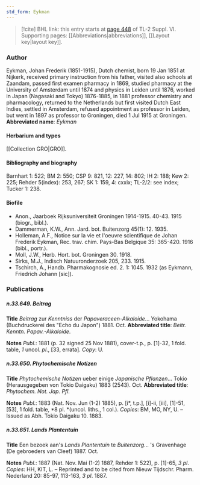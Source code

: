 ```yaml
---
std_form: Eykman
---
```


> [!cite] BHL link: this entry starts at [page 448](https://www.biodiversitylibrary.org/page/33260436) of TL-2 Suppl. VI.
> Supporting pages: [[Abbreviations|abbreviations]], [[Layout key|layout key]].

### Author

Eykman, Johan Frederik (1851-1915), Dutch chemist, born 19 Jan 1851 at Nijkerk, received primary instruction from his father, visited also schools at Zaandam, passed first examen pharmacy in 1869, studied pharmacy at the University of Amsterdam until 1874 and physics in Leiden until 1876, worked in Japan (Nagasaki and Tokyo) 1876-1885, in 1881 professor chemistry and pharmacology, returned to the Netherlands but first visited Dutch East Indies, settled in Amsterdam, refused appointment as professor in Leiden, but went in 1897 as professor to Groningen, died 1 Jul 1915 at Groningen. 
**Abbreviated name**: *Eykman*

#### Herbarium and types

[[Collection GRO|GRO]].

#### Bibliography and biography

Barnhart 1: 522; BM 2: 550; CSP 9: 821, 12: 227, 14: 802; IH 2: 188; Kew 2: 225; Rehder 5(index): 253, 267; SK 1: 159, 4: cxxix; TL-2/2: see index; Tucker 1: 238.

#### Biofile

- Anon., Jaarboek Rijksuniversiteit Groningen 1914-1915. 40-43. 1915 (biogr., bibl.).
- Dammerman, K.W., Ann. Jard. bot. Buitenzorg 45(1): 12. 1935.
- Holleman, A.F., Notice sur la vie et l'oeuvre scientifique de Johan Frederik Eykman, Rec. trav. chim. Pays-Bas Belgique 35: 365-420. 1916 (bibl., portr.).
- Moll, J.W., Herb. Hort. bot. Groningen 30. 1918.
- Sirks, M.J., Indisch Natuuronderzoek 205, 233. 1915.
- Tschirch, A., Handb. Pharmakognosie ed. 2. 1: 1045. 1932 (as Eykmann, Friedrich Johann \[sic\]).

### Publications

##### n.33.649. Beitrag

**Title**
*Beitrag* zur *Kenntniss* der *Papaveraceen-Alkaloide*... Yokohama (Buchdruckerei des "Echo du Japon") 1881. Oct.
**Abbreviated title**: *Beitr. Kenntn. Papav.-Alkaloide*.

**Notes**
*Publ*.: 1881 (p. 32 signed 25 Nov 1881), cover-t.p., p. \[1\]-32, 1 fold. table, *1* uncol. *pl*., \[33, errata\]. *Copy*: U.

##### n.33.650. Phytochemische Notizen

**Title**
*Phytochemische Notizen* ueber einige *Japanische Pflanzen*... Tokio (Herausgegeben von Tokio Daigaku) 1883 (2543). Oct.
**Abbreviated title**: *Phytochem. Not. Jap. Pfl.*

**Notes**
*Publ*.: 1883 (Nat. Nov. Jun (1-2) 1885), p. \[i\*, t.p.\], \[i\]-ii, \[iii\], \[1\]-51, \[53\], 1 fold. table, *8 pl. *(uncol. liths., 1 col.). *Copies*: BM, MO, NY, U. – Issued as Abh. Tokio Daigaku 10. 1883.

##### n.33.651. Lands Plantentuin

**Title**
Een bezoek aan's *Lands Plantentuin* te *Buitenzorg*... 's Gravenhage (De gebroeders van Cleef) 1887. Oct.

**Notes**
*Publ*.: 1887 (Nat. Nov. Mai (1-2) 1887, Rehder 1: 522), p. \[1\]-65, *3 pl*. *Copies*: HH, KIT, L. – Reprinted and to be cited from Nieuw Tijdschr. Pharm. Nederland 20: 85-97, 113-163, *3 pl*. 1887.

